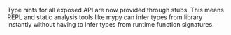 Type hints for all exposed API are now provided through stubs. This means REPL
and static analysis tools like mypy can infer types from library instantly without
having to infer types from runtime function signatures.
